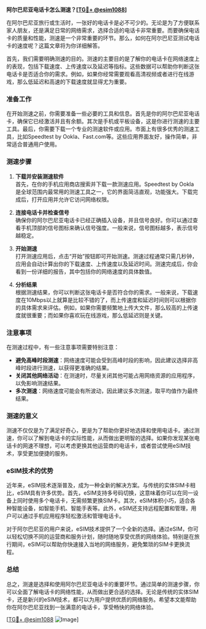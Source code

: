 **阿尔巴尼亚电话卡怎么测速？[[TG💪+ @esim1088](https://t.me/s/esim1088)]**

在阿尔巴尼亚旅行或生活时，一张好的电话卡是必不可少的。无论是为了方便联系家人朋友，还是满足日常的网络需求，选择合适的电话卡非常重要。而要确保电话卡的质量和性能，测速是一个非常重要的环节。那么，如何在阿尔巴尼亚测试电话卡的速度呢？这篇文章将为你详细解答。

首先，我们需要明确测速的目的。测速的主要目的是了解你的电话卡在网络速度上的表现，包括下载速度、上传速度以及延迟等指标。这些数据可以帮助你判断这张电话卡是否适合你的需求。例如，如果你经常需要观看高清视频或者进行在线游戏，那么低延迟和高速的下载速度就显得尤为重要。

### 准备工作

在开始测速之前，你需要准备一些必要的工具和信息。首先是你的阿尔巴尼亚电话卡，确保它已经激活并且有余额。其次是手机或平板设备，这是你进行测速的主要工具。最后，你需要下载一个专业的测速软件或应用。市面上有很多优秀的测速工具，比如Speedtest by Ookla、Fast.com等。这些应用界面友好，操作简单，非常适合普通用户使用。

### 测速步骤

1. **下载并安装测速软件**  
   首先，在你的手机应用商店搜索并下载一款测速应用。Speedtest by Ookla 是全球范围内最常用的测速工具之一，它的界面简洁直观，功能强大。下载完成后，打开应用并允许它访问网络权限。

2. **连接电话卡并检查信号**  
   确保你的阿尔巴尼亚电话卡已经正确插入设备，并且信号良好。你可以通过查看手机顶部的信号图标来确认信号强度。一般来说，信号图标越多，表示信号越稳定。

3. **开始测速**  
   打开测速应用后，点击“开始”按钮即可开始测速。测速过程通常只需几秒钟，应用会自动计算出你的下载速度、上传速度以及延迟时间。测速完成后，你会看到一份详细的报告，其中包括你的网络速度的具体数值。

4. **分析结果**  
   根据测速结果，你可以判断这张电话卡是否符合你的需求。一般来说，下载速度在10Mbps以上就算是比较不错的了，而上传速度和延迟时间则可以根据你的具体需求来评估。例如，如果你需要频繁地上传大文件，那么较高的上传速度就很重要；而如果你喜欢玩在线游戏，那么低延迟则是关键。

### 注意事项

在测速过程中，有一些注意事项需要特别注意：

- **避免高峰时段测速**：网络速度可能会受到高峰时段的影响，因此建议选择非高峰时段进行测速，以获得更准确的结果。
- **关闭其他网络活动**：在测速时，尽量关闭其他可能占用网络资源的应用程序，以免影响测速结果。
- **多次测速**：网络速度可能会有所波动，因此建议多次测速，取平均值作为最终结果。

### 测速的意义

测速不仅仅是为了满足好奇心，更是为了帮助你更好地选择和使用电话卡。通过测速，你可以了解到电话卡的实际性能，从而做出更明智的选择。如果你发现某张电话卡的网速不理想，可以考虑更换其他运营商的电话卡，或者尝试使用eSIM技术，享受更加便捷的服务。

### eSIM技术的优势

近年来，eSIM技术逐渐普及，成为一种全新的解决方案。与传统的实体SIM卡相比，eSIM具有许多优势。首先，eSIM支持多号码切换，这意味着你可以在同一设备上同时使用多个电话卡，无需频繁更换SIM卡。其次，eSIM体积小巧，适合各种智能设备，如智能手机、智能手表等。此外，eSIM还支持远程配置和管理，用户可以通过手机应用程序轻松激活和管理电话卡。

对于阿尔巴尼亚的用户来说，eSIM技术提供了一个全新的选择。通过eSIM，你可以轻松切换不同的运营商和服务计划，随时随地享受优质的网络体验。特别是在旅行期间，eSIM可以帮助你快速接入当地的网络服务，避免繁琐的SIM卡更换流程。

### 总结

总之，测速是选择和使用阿尔巴尼亚电话卡的重要环节。通过简单的测速步骤，你可以全面了解电话卡的网络性能，从而做出更合适的选择。无论是传统的实体SIM卡，还是新兴的eSIM技术，都可以为用户提供优质的网络服务。希望本文能帮助你在阿尔巴尼亚找到一张满意的电话卡，享受畅快的网络体验。

[[TG💪+ @esim1088](https://t.me/s/esim1088) ![Image](https://i.postimg.cc/4NQfJmqS/Snipaste-2025-05-13-00-14-12.png)]